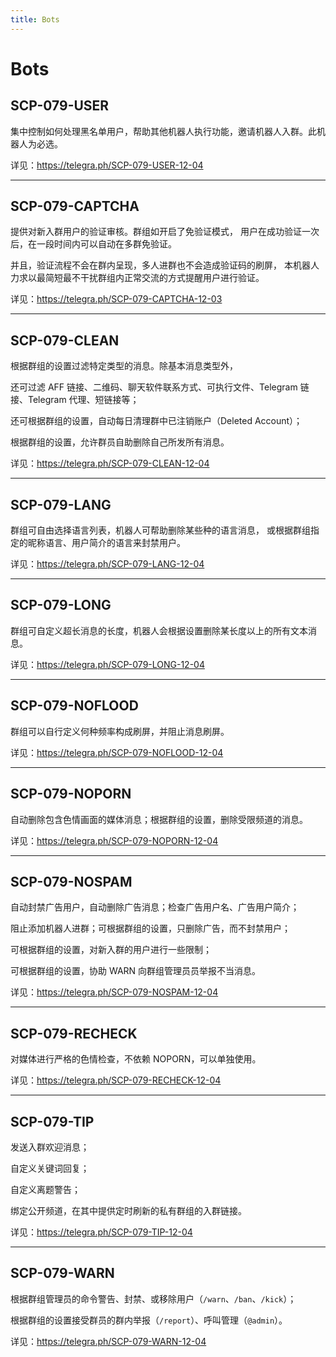 ```yaml
---
title: Bots
---
```


<link rel="stylesheet" href="/css/chinese.css">

# Bots

## SCP-079-USER

集中控制如何处理黑名单用户，帮助其他机器人执行功能，邀请机器人入群。此机器人为必选。

详见：<https://telegra.ph/SCP-079-USER-12-04>

---

## SCP-079-CAPTCHA

提供对新入群用户的验证审核。群组如开启了免验证模式，
用户在成功验证一次后，在一段时间内可以自动在多群免验证。

并且，验证流程不会在群内呈现，多人进群也不会造成验证码的刷屏，
本机器人力求以最简短最不干扰群组内正常交流的方式提醒用户进行验证。

详见：<https://telegra.ph/SCP-079-CAPTCHA-12-03>

---

## SCP-079-CLEAN

根据群组的设置过滤特定类型的消息。除基本消息类型外，

还可过滤 AFF 链接、二维码、聊天软件联系方式、可执行文件、Telegram 链接、Telegram 代理、短链接等；

还可根据群组的设置，自动每日清理群中已注销账户（Deleted Account）；

根据群组的设置，允许群员自助删除自己所发所有消息。

详见：<https://telegra.ph/SCP-079-CLEAN-12-04>

---

## SCP-079-LANG

群组可自由选择语言列表，机器人可帮助删除某些种的语言消息，
或根据群组指定的昵称语言、用户简介的语言来封禁用户。

详见：<https://telegra.ph/SCP-079-LANG-12-04>

---

## SCP-079-LONG

群组可自定义超长消息的长度，机器人会根据设置删除某长度以上的所有文本消息。

详见：<https://telegra.ph/SCP-079-LONG-12-04>

---

## SCP-079-NOFLOOD

群组可以自行定义何种频率构成刷屏，并阻止消息刷屏。

详见：<https://telegra.ph/SCP-079-NOFLOOD-12-04>

---

## SCP-079-NOPORN

自动删除包含色情画面的媒体消息；根据群组的设置，删除受限频道的消息。

详见：<https://telegra.ph/SCP-079-NOPORN-12-04>

---

## SCP-079-NOSPAM

自动封禁广告用户，自动删除广告消息；检查广告用户名、广告用户简介；

阻止添加机器人进群；可根据群组的设置，只删除广告，而不封禁用户；

可根据群组的设置，对新入群的用户进行一些限制；

可根据群组的设置，协助 WARN 向群组管理员员举报不当消息。

详见：<https://telegra.ph/SCP-079-NOSPAM-12-04>

---

## SCP-079-RECHECK

对媒体进行严格的色情检查，不依赖 NOPORN，可以单独使用。

详见：<https://telegra.ph/SCP-079-RECHECK-12-04>

---

## SCP-079-TIP

发送入群欢迎消息；

自定义关键词回复；

自定义离题警告；

绑定公开频道，在其中提供定时刷新的私有群组的入群链接。

详见：<https://telegra.ph/SCP-079-TIP-12-04>

---

## SCP-079-WARN

根据群组管理员的命令警告、封禁、或移除用户（`/warn`、`/ban`、`/kick`）；

根据群组的设置接受群员的群内举报（`/report`）、呼叫管理（`@admin`）。

详见：<https://telegra.ph/SCP-079-WARN-12-04>
